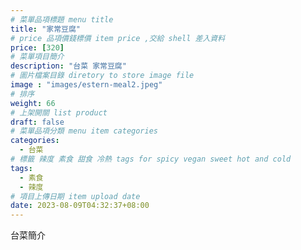 ```yaml
---
# 菜單品項標題 menu title 
title: "家常豆腐"
# price 品項價錢標價 item price ,交給 shell 差入資料
price: [320] 
# 菜單項目簡介 
description: "台菜 家常豆腐"
# 圖片檔案目錄 diretory to store image file
image : "images/estern-meal2.jpeg"
# 排序
weight: 66 
# 上架開關 list product 
draft: false
# 菜單品項分類 menu item categories 
categories:
  - 台菜
# 標籤 辣度 素食 甜食 冷熱 tags for spicy vegan sweet hot and cold 
tags:
  - 素食
  - 辣度
# 項目上傳日期 item upload date 
date: 2023-08-09T04:32:37+08:00
---
```


台菜簡介
